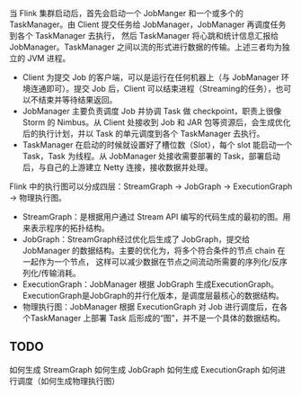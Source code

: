 当 Flink 集群启动后，首先会启动一个 JobManger 和一个或多个的 TaskManager。由 Client 提交任务给 JobManager，JobManager 再调度任务到各个 TaskManager 去执行，
然后 TaskManager 将心跳和统计信息汇报给 JobManager。TaskManager 之间以流的形式进行数据的传输。上述三者均为独立的 JVM 进程。

* Client 为提交 Job 的客户端，可以是运行在任何机器上（与 JobManager 环境连通即可）。提交 Job 后，Client 可以结束进程（Streaming的任务），也可以不结束并等待结果返回。  
* JobManager 主要负责调度 Job 并协调 Task 做 checkpoint，职责上很像 Storm 的 Nimbus。从 Client 处接收到 Job 和 JAR 包等资源后，会生成优化后的执行计划，并以 Task 
  的单元调度到各个 TaskManager 去执行。
* TaskManager 在启动的时候就设置好了槽位数（Slot），每个 slot 能启动一个 Task，Task 为线程。从 JobManager 处接收需要部署的 Task，部署启动后，与自己的上游建立 Netty 
  连接，接收数据并处理。

Flink 中的执行图可以分成四层：StreamGraph -> JobGraph -> ExecutionGraph -> 物理执行图。
* StreamGraph：是根据用户通过 Stream API 编写的代码生成的最初的图。用来表示程序的拓扑结构。
* JobGraph：StreamGraph经过优化后生成了 JobGraph，提交给 JobManager 的数据结构。主要的优化为，将多个符合条件的节点 chain 在一起作为一个节点，
  这样可以减少数据在节点之间流动所需要的序列化/反序列化/传输消耗。
* ExecutionGraph：JobManager 根据 JobGraph 生成ExecutionGraph。ExecutionGraph是JobGraph的并行化版本，是调度层最核心的数据结构。
* 物理执行图：JobManager 根据 ExecutionGraph 对 Job 进行调度后，在各个TaskManager 上部署 Task 后形成的“图”，并不是一个具体的数据结构。

## TODO
如何生成 StreamGraph
如何生成 JobGraph
如何生成 ExecutionGraph
如何进行调度（如何生成物理执行图）
